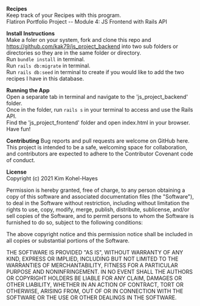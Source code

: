 **Recipes**
<br>
Keep track of your Recipes with this program.<br>
Flatiron Portfolio Project -- Module 4: JS Frontend with Rails API<br>

**Install Instructions**
<br>
Make a foler on your system, fork and clone this repo and https://github.com/kak79/js_project_backend into two sub folders or directories so they are in the same folder or directory.<br>
Run `bundle install` in terminal.<br>
Run `rails db:migrate` in terminal.<br>
Run `rails db:seed` in terminal to create if you would like to add the two recipes I have in this database.<br>

**Running the App**
<br>
Open a separate tab in terminal and navigate to the 'js_project_backend' folder.<br>
Once in the folder, run `rails s` in your terminal to access and use the Rails API.<br>
Find the 'js_project_frontend' folder and open index.html in your browser.<br>
Have fun!<br>

**Contributing**
Bug reports and pull requests are welcome on GitHub here.<br>
This project is intended to be a safe, welcoming space for collaboration, and contributors are expected to adhere to the Contributor Covenant code of conduct.<br>

**License**
<br>
Copyright (c) 2021 Kim Kohel-Hayes

Permission is hereby granted, free of charge, to any person obtaining
a copy of this software and associated documentation files (the
"Software"), to deal in the Software without restriction, including
without limitation the rights to use, copy, modify, merge, publish,
distribute, sublicense, and/or sell copies of the Software, and to
permit persons to whom the Software is furnished to do so, subject to
the following conditions:

The above copyright notice and this permission notice shall be
included in all copies or substantial portions of the Software.

THE SOFTWARE IS PROVIDED "AS IS", WITHOUT WARRANTY OF ANY KIND,
EXPRESS OR IMPLIED, INCLUDING BUT NOT LIMITED TO THE WARRANTIES OF
MERCHANTABILITY, FITNESS FOR A PARTICULAR PURPOSE AND
NONINFRINGEMENT. IN NO EVENT SHALL THE AUTHORS OR COPYRIGHT HOLDERS BE
LIABLE FOR ANY CLAIM, DAMAGES OR OTHER LIABILITY, WHETHER IN AN ACTION
OF CONTRACT, TORT OR OTHERWISE, ARISING FROM, OUT OF OR IN CONNECTION
WITH THE SOFTWARE OR THE USE OR OTHER DEALINGS IN THE SOFTWARE.